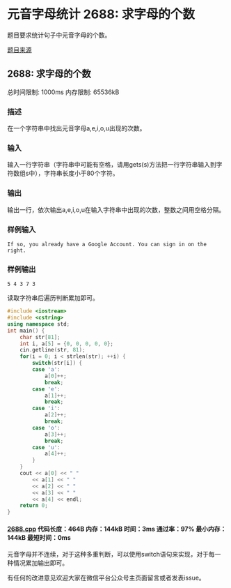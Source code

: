 # 元音字母统计 2688: 求字母的个数

题目要求统计句子中元音字母的个数。

[题目来源](http://bailian.openjudge.cn/practice/2688/)

## 2688: 求字母的个数

总时间限制: 1000ms    内存限制: 65536kB

### 描述

在一个字符串中找出元音字母a,e,i,o,u出现的次数。

### 输入

输入一行字符串（字符串中可能有空格，请用gets(s)方法把一行字符串输入到字符数组s中），字符串长度小于80个字符。

### 输出

输出一行，依次输出a,e,i,o,u在输入字符串中出现的次数，整数之间用空格分隔。

### 样例输入
```
If so, you already have a Google Account. You can sign in on the right.
```
### 样例输出
```
5 4 3 7 3
```
读取字符串后遍历判断累加即可。
```cpp
#include <iostream>
#include <cstring>
using namespace std;
int main() {
	char str[81];
	int i, a[5] = {0, 0, 0, 0, 0};
	cin.getline(str, 81);
	for(i = 0; i < strlen(str); ++i) {
		switch(str[i]) {
		case 'a':
			a[0]++;
			break;
		case 'e':
			a[1]++;
			break;
		case 'i':
			a[2]++;
			break;
		case 'o':
			a[3]++;
			break;
		case 'u':
			a[4]++;
		}
	}
	cout << a[0] << " "
		<< a[1] << " "
		<< a[2] << " "
		<< a[3] << " "
		<< a[4] << endl;
	return 0;
}
```
#### [2688.cpp](/Code/2600-2699/2688.cpp) 代码长度：464B 内存：144kB 时间：3ms 通过率：97% 最小内存：144kB  最短时间：0ms

元音字母并不连续，对于这种多重判断，可以使用switch语句来实现，对于每一种情况累加输出即可。

有任何的改进意见欢迎大家在微信平台公众号主页面留言或者发表issue。
